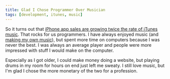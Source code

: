 ```yaml
---
title: Glad I Chose Programmer Over Musician
tags: [development, itunes, music]
---
```


So it turns out that [iPhone app sales are growing twice the rate of iTunes music](http://www.appleinsider.com/articles/08/09/12/iphone_app_sales_growing_at_twice_the_rate_of_itunes_music.html). That rocks for us programmers. I have always enjoyed music (and [making my own music](http://samsoff.es/music)), but spent more time on computers because I was never the best. I was always an average player and people were more impressed with stuff I would make on the computer.

Especially as I got older, I could make money doing a website, but playing drums in my room for hours on end just left me sweaty. I still love music, but I'm glad I chose the more monetary of the two for a profession.
